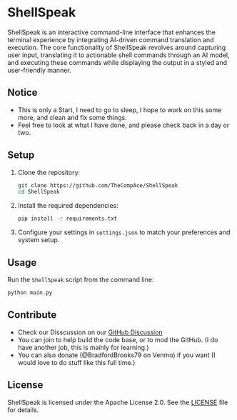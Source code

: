 # ShellSpeak

ShellSpeak is an interactive command-line interface that enhances the terminal experience by integrating AI-driven command translation and execution. The core functionality of ShellSpeak revolves around capturing user input, translating it to actionable shell commands through an AI model, and executing these commands while displaying the output in a styled and user-friendly manner.

## Notice
- This is only a Start, I need to go to sleep, I hope to work on this some more, and clean and fix some things.
- Feel free to look at what I have done, and please check back in a day or two.

## Setup

1. Clone the repository:
    ```bash
    git clone https://github.com/TheCompAce/ShellSpeak
    cd ShellSpeak
    ```

2. Install the required dependencies:
    ```bash
    pip install -r requirements.txt
    ```

3. Configure your settings in `settings.json` to match your preferences and system setup.

## Usage

Run the `ShellSpeak` script from the command line:
```bash
python main.py
```

## Contribute
- Check our Disscussion on our [GitHub Discussion](https://github.com/TheCompAce/ShellSpeak/discussions)
- You can join to help build the code base, or to mod the GitHub. (I do have another job, this is mainly for learning.)
- You can also donate (@BradfordBrooks79 on Venmo) if you want (I would love to do stuff like this full time.)

## License

ShellSpeak is licensed under the Apache License 2.0. See the [LICENSE](LICENSE) file for details.

